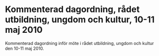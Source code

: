 # Kommenterad dagordning, rådet utbildning, ungdom och kultur, 10-11 maj 2010

Kommenterad dagordning inför möte i rådet utbildning, ungdom och kultur den 10-11 maj 2010.
